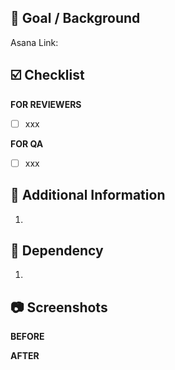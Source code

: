 <!-- Please fill out each section. This template exists to guide you, not to be rigidly followed. Feel free to add/remove sections as needed. -->

## 🎯 Goal / Background <!-- Required -->

<!-- 
This section links to the corresponding Asana task and provides a place to describe the goal of this PR.
If there isn't an Asana task, please describe the goal and any necessary background here.
-->

Asana Link: 

## ☑️ Checklist <!-- Required -->

<!-- 
This checklist is for items the PR author wants reviewers and/or testers to verify.
Please specify whether the checklist is for reviewers or QAs.
-->

**FOR REVIEWERS**

- [ ] xxx

**FOR QA**

- [ ] xxx

## 📝 Additional Information <!-- Optional -->

<!-- 
This is a free input area. Use this for any additional information that doesn't fit into other sections. 
Typically, this area is used to provide steps to reproduce for reviewers/testers.
-->

1. 

## 🚀 Dependency <!-- Optional -->

<!-- 
This section is for specifying dependencies that need to be merged before this one. 
List out dependent PRs and mention if there is any specific order they need to be merged in.
-->

1. 

## 📷  Screenshots <!-- Optional -->

<!-- 
If applicable, add screenshots, videos, or command line results to help explain your change. 
Consider before/after images for UI changes.
-->

**BEFORE**

**AFTER**
